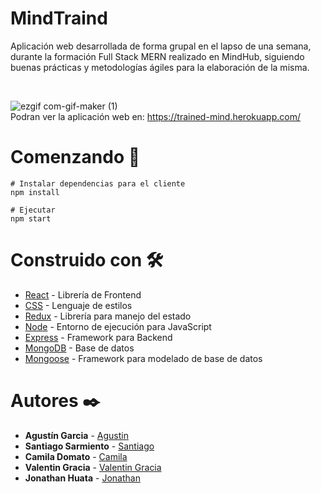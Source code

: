 # MindTraind

Aplicación web desarrollada de forma grupal en el lapso de una semana, durante la formación  Full Stack MERN realizado en MindHub, siguiendo buenas prácticas y metodologías ágiles para la elaboración de la misma.

<br/>

![ezgif com-gif-maker (1)](https://user-images.githubusercontent.com/66225450/121586638-41f52280-ca0a-11eb-8f2b-131d4f3a35f7.gif)
<br/>
Podran ver la aplicación web en: https://trained-mind.herokuapp.com/

# Comenzando  🚀
```
# Instalar dependencias para el cliente
npm install

# Ejecutar
npm start

```

# Construido con 🛠️
* [React](https://reactjs.org/) - Librería de Frontend
* [CSS](https://developer.mozilla.org/es/docs/Web/CSS) - Lenguaje de estilos
* [Redux](https://es.redux.js.org/) - Librería para manejo del estado
* [Node](https://nodejs.org/es/) - Entorno de ejecución para JavaScript 
* [Express](https://expressjs.com/es/) - Framework para Backend
* [MongoDB](https://www.mongodb.com/) - Base de datos
* [Mongoose](https://mongoosejs.com/) - Framework para modelado de base de datos


# Autores ✒️
* **Agustín Garcia** - [Agustin](https://github.com/AgustinGarciaDev)
* **Santiago Sarmiento** - [Santiago](https://github.com/SantiSarmiento)
* **Camila Domato** - [Camila](hhttps://github.com/camiladomato)
* **Valentin Gracia** - [Valentin Gracia](https://github.com/valentingracia)
* **Jonathan Huata** - [Jonathan](https://github.com/Jonathan-Huata-Vasquez)
